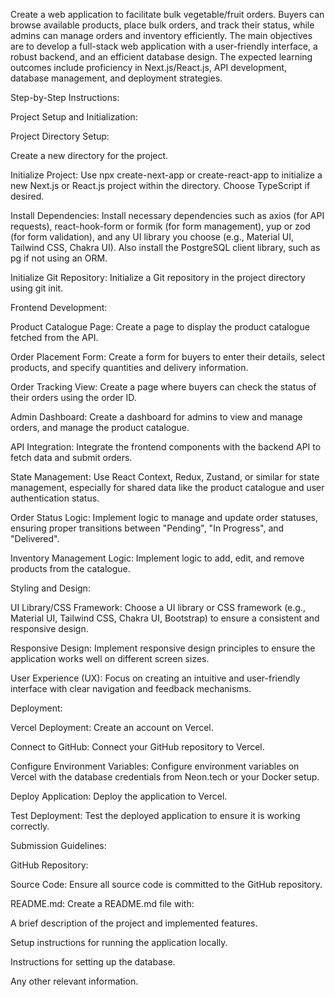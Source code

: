 Create a web application to facilitate bulk vegetable/fruit orders. Buyers can browse available products, place bulk orders, and track their status, while admins can manage orders and inventory efficiently. The main objectives are to develop a full-stack web application with a user-friendly interface, a robust backend, and an efficient database design. The expected learning outcomes include proficiency in Next.js/React.js, API development, database management, and deployment strategies.

Step-by-Step Instructions:

Project Setup and Initialization:

Project Directory Setup: 

Create a new directory for the project.

Initialize Project: Use npx create-next-app or create-react-app to initialize a new Next.js or React.js project within the directory. Choose TypeScript if desired.

Install Dependencies: Install necessary dependencies such as axios (for API requests), react-hook-form or formik (for form management), yup or zod (for form validation), and any UI library you choose (e.g., Material UI, Tailwind CSS, Chakra UI). Also install the PostgreSQL client library, such as pg if not using an ORM.

Initialize Git Repository: Initialize a Git repository in the project directory using git init.

Frontend Development:

Product Catalogue Page: Create a page to display the product catalogue fetched from the API.

Order Placement Form: Create a form for buyers to enter their details, select products, and specify quantities and delivery information.

Order Tracking View: Create a page where buyers can check the status of their orders using the order ID.

Admin Dashboard: Create a dashboard for admins to view and manage orders, and manage the product catalogue.

API Integration: Integrate the frontend components with the backend API to fetch data and submit orders.

State Management: Use React Context, Redux, Zustand, or similar for state management, especially for shared data like the product catalogue and user authentication status.

Order Status Logic: Implement logic to manage and update order statuses, ensuring proper transitions between "Pending", "In Progress", and "Delivered".

Inventory Management Logic: Implement logic to add, edit, and remove products from the catalogue.

Styling and Design:

UI Library/CSS Framework: Choose a UI library or CSS framework (e.g., Material UI, Tailwind CSS, Chakra UI, Bootstrap) to ensure a consistent and responsive design.

Responsive Design: Implement responsive design principles to ensure the application works well on different screen sizes.

User Experience (UX): Focus on creating an intuitive and user-friendly interface with clear navigation and feedback mechanisms.

Deployment:

Vercel Deployment: Create an account on Vercel.

Connect to GitHub: Connect your GitHub repository to Vercel.

Configure Environment Variables: Configure environment variables on Vercel with the database credentials from Neon.tech or your Docker setup.

Deploy Application: Deploy the application to Vercel.

Test Deployment: Test the deployed application to ensure it is working correctly.

Submission Guidelines:

GitHub Repository:

Source Code: Ensure all source code is committed to the GitHub repository.

README.md: Create a README.md file with:

A brief description of the project and implemented features.

Setup instructions for running the application locally.

Instructions for setting up the database.

Any other relevant information.
